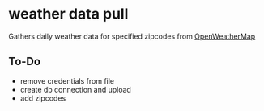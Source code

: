 # weather data pull
Gathers daily weather data for specified zipcodes from [OpenWeatherMap](https://openweathermap.org/current)

## To-Do
* remove credentials from file
* create db connection and upload
* add zipcodes